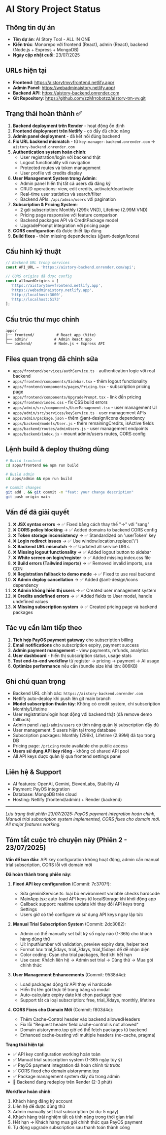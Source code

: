 # AI Story Project Status

## Thông tin dự án
- **Tên dự án**: AI Story Tool - ALL IN ONE
- **Kiến trúc**: Monorepo với frontend (React), admin (React), backend (Node.js + Express + MongoDB)
- **Ngày cập nhật cuối**: 23/07/2025

## URLs hiện tại
- **Frontend**: https://aistorytmvvfrontend.netlify.app/
- **Admin Panel**: https://webadminaistory.netlify.app/
- **Backend API**: https://aistory-backend.onrender.com
- **Git Repository**: https://github.com/zzMrrobotzz/aistory-tm-vv.git

## Trạng thái hoàn thành ✅
1. **Backend deployment trên Render** - hoạt động ổn định
2. **Frontend deployment trên Netlify** - có đầy đủ chức năng
3. **Admin panel deployment** - đã kết nối đúng backend
4. **Fix URL backend mismatch** - từ `key-manager-backend.onrender.com` → `aistory-backend.onrender.com`
5. **Authentication system hoàn chỉnh**:
   - User registration/login với backend thật
   - Logout functionality với navigation
   - Protected routes và token management
   - User profile với credits display
6. **User Management System trong Admin**:
   - Admin panel hiển thị tất cả users đã đăng ký
   - CRUD operations: view, edit credits, activate/deactivate
   - Real-time user statistics và search/filter
   - Backend APIs: `/api/admin/users` với pagination
7. **Subscription & Pricing System**:
   - 2 gói subscription: Monthly (299k VND), Lifetime (2.99M VND)
   - Pricing page responsive với feature comparison
   - Backend packages API và CreditPackage model
   - UpgradePrompt integration với pricing page
8. **CORS configuration** đã được thiết lập đúng
9. **Build fixes** - thêm missing dependencies (@ant-design/icons)

## Cấu hình kỹ thuật
```javascript
// Backend URL trong services
const API_URL = 'https://aistory-backend.onrender.com/api';

// CORS origins đã được config
const allowedOrigins = [
  'https://aistorytmvvfrontend.netlify.app',
  'https://webadminaistory.netlify.app',
  'http://localhost:3000',
  'http://localhost:5173'
];
```

## Cấu trúc thư mục chính
```
apps/
├── frontend/          # React app (Vite)
├── admin/            # Admin React app
└── backend/          # Node.js + Express API
```

## Files quan trọng đã chỉnh sửa
- `apps/frontend/services/authService.ts` - authentication logic với real backend
- `apps/frontend/components/Sidebar.tsx` - thêm logout functionality
- `apps/frontend/components/pages/Pricing.tsx` - subscription pricing page
- `apps/frontend/components/UpgradePrompt.tsx` - link đến pricing
- `apps/frontend/index.css` - fix CSS build errors
- `apps/admin/src/components/UserManagement.tsx` - user management UI
- `apps/admin/src/services/keyService.ts` - user management APIs
- `apps/admin/package.json` - thêm @ant-design/icons dependency
- `apps/backend/models/User.js` - thêm remainingCredits, isActive fields
- `apps/backend/routes/adminUsers.js` - user management endpoints
- `apps/backend/index.js` - mount admin/users routes, CORS config

## Lệnh build & deploy thường dùng
```bash
# Build frontend
cd apps/frontend && npm run build

# Build admin
cd apps/admin && npm run build

# Commit changes
git add . && git commit -m "feat: your change description"
git push origin main
```

## Vấn đề đã giải quyết
1. ❌ **JSX syntax errors** → ✅ Fixed bằng cách thay thế "->" với "sang"
2. ❌ **CORS policy blocking** → ✅ Added domains to backend CORS config  
3. ❌ **Token storage inconsistency** → ✅ Standardized on 'userToken' key
4. ❌ **Login redirect issues** → ✅ Use window.location.replace('/')
5. ❌ **Backend URL mismatch** → ✅ Updated all service URLs
6. ❌ **Missing logout functionality** → ✅ Added logout button to sidebar
7. ❌ **White screen on login/register** → ✅ Added missing index.css file
8. ❌ **Build errors (Tailwind imports)** → ✅ Removed invalid imports, use CDN
9. ❌ **Registration fallback to demo mode** → ✅ Fixed to use real backend
10. ❌ **Admin deploy cancellation** → ✅ Added @ant-design/icons dependency
11. ❌ **Admin không hiển thị users** → ✅ Created user management system
12. ❌ **Credits undefined errors** → ✅ Added fields to User model, handle undefined values
13. ❌ **Missing subscription system** → ✅ Created pricing page và backend packages

## Tác vụ cần làm tiếp theo
1. **Tích hợp PayOS payment gateway** cho subscription billing
2. **Email notifications** cho subscription expiry, payment success
3. **Admin payment management** - view payments, refunds, analytics
4. **User dashboard** - hiển thị subscription status, usage stats
5. **Test end-to-end workflow** từ register → pricing → payment → AI usage
6. **Optimize performance** nếu cần (bundle size khá lớn: 806KB)

## Ghi chú quan trọng
- Backend URL chính xác: `https://aistory-backend.onrender.com`
- Netlify auto-deploy khi push lên git main branch
- **Model subscription thuần túy**: Không có credit system, chỉ subscription Monthly/Lifetime
- User registration/login hoạt động với backend thật (đã remove demo fallback)
- Admin panel `/api/admin/users` có tính năng quản lý subscription đầy đủ
- User management: 5 users hiện tại trong database
- Subscription packages: Monthly (299k), Lifetime (2.99M) đã tạo trong DB
- Pricing page: `/pricing` route available cho public access
- **Users sử dụng API key riêng** - không có shared API pool
- All API keys được quản lý qua frontend settings panel

## Liên hệ & Support
- AI features: OpenAI, Gemini, ElevenLabs, Stability AI
- Payment: PayOS integration
- Database: MongoDB trên cloud
- Hosting: Netlify (frontend/admin) + Render (backend)

---
*Lưu trạng thái phiên 23/07/2025: PayOS payment integration hoàn chỉnh, Manual trial subscription system implemented, CORS fixes cho domain mới. All major features working.*

## Tóm tắt cuộc trò chuyện này (Phiên 2 - 23/07/2025)
**Vấn đề ban đầu**: API key configuration không hoạt động, admin cần manual trial subscription, CORS lỗi với domain mới

**Đã hoàn thành trong phiên này**:
1. **Fixed API key configuration** (Commit: 7c3707f):
   - Sửa geminiService.ts: loại bỏ environment variable checks hardcode
   - MainApp.tsx: auto-load API keys từ localStorage khi khởi động app
   - Callback support: realtime update khi thay đổi API keys trong Settings
   - Users giờ có thể configure và sử dụng API keys ngay lập tức

2. **Manual Trial Subscription System** (Commit: 2dc3082):
   - Admin có thể manually set bất kỳ số ngày nào (1-365) cho khách hàng dùng thử
   - UI: InputNumber với validation, preview expiry date, helper text
   - Format lưu: trial_5days, trial_7days, trial_15days để dễ nhận diện
   - Color coding: Cyan cho trial packages, Red khi hết hạn
   - Use case: Khách liên hệ → Admin set trial → Dùng thử → Mua gói chính thức

3. **User Management Enhancements** (Commit: 9538d4e):
   - Load packages động từ API thay vì hardcode
   - Hiển thị tên gói thực tế trong bảng và modal
   - Auto-calculate expiry date khi chọn package type
   - Support tất cả loại subscription: free, trial_Xdays, monthly, lifetime

4. **CORS Fixes cho Domain Mới** (Commit: f803d4c):
   - Thêm Cache-Control header vào backend allowedHeaders
   - Fix lỗi "Request header field cache-control is not allowed" 
   - Domain aistorymmo.top giờ có thể fetch packages từ backend
   - Enhanced cache-busting với multiple headers (no-cache, pragma)

**Trạng thái hiện tại**: 
- ✅ API key configuration working hoàn toàn
- ✅ Manual trial subscription system (1-365 ngày tùy ý)
- ✅ PayOS payment integration đã hoàn chỉnh từ trước
- ✅ CORS fixed cho domain aistorymmo.top
- ✅ Package management system đầy đủ trong admin
- 🔄 Backend đang redeploy trên Render (2-3 phút)

**Workflow hoàn chỉnh**:
1. Khách hàng đăng ký account
2. Liên hệ để được dùng thử
3. Admin manually set trial subscription (ví dụ: 5 ngày)
4. Khách hàng trải nghiệm tất cả tính năng trong thời gian trial
5. Hết hạn → Khách hàng mua gói chính thức qua PayOS payment
6. Tự động upgrade subscription sau thanh toán thành công